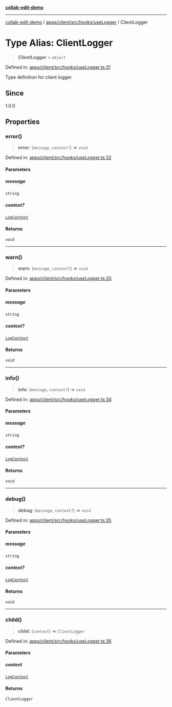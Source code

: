 [**collab-edit-demo**](../../../../../../README.md)

***

[collab-edit-demo](../../../../../../README.md) / [apps/client/src/hooks/useLogger](../README.md) / ClientLogger

# Type Alias: ClientLogger

> **ClientLogger** = `object`

Defined in: [apps/client/src/hooks/useLogger.ts:31](https://github.com/austyle-io/pub-sub-demo/blob/00b2f1e9b947d5e964db5c3be9502513c4374263/apps/client/src/hooks/useLogger.ts#L31)

Type definition for client logger.

## Since

1.0.0

## Properties

### error()

> **error**: (`message`, `context?`) => `void`

Defined in: [apps/client/src/hooks/useLogger.ts:32](https://github.com/austyle-io/pub-sub-demo/blob/00b2f1e9b947d5e964db5c3be9502513c4374263/apps/client/src/hooks/useLogger.ts#L32)

#### Parameters

##### message

`string`

##### context?

[`LogContext`](LogContext.md)

#### Returns

`void`

***

### warn()

> **warn**: (`message`, `context?`) => `void`

Defined in: [apps/client/src/hooks/useLogger.ts:33](https://github.com/austyle-io/pub-sub-demo/blob/00b2f1e9b947d5e964db5c3be9502513c4374263/apps/client/src/hooks/useLogger.ts#L33)

#### Parameters

##### message

`string`

##### context?

[`LogContext`](LogContext.md)

#### Returns

`void`

***

### info()

> **info**: (`message`, `context?`) => `void`

Defined in: [apps/client/src/hooks/useLogger.ts:34](https://github.com/austyle-io/pub-sub-demo/blob/00b2f1e9b947d5e964db5c3be9502513c4374263/apps/client/src/hooks/useLogger.ts#L34)

#### Parameters

##### message

`string`

##### context?

[`LogContext`](LogContext.md)

#### Returns

`void`

***

### debug()

> **debug**: (`message`, `context?`) => `void`

Defined in: [apps/client/src/hooks/useLogger.ts:35](https://github.com/austyle-io/pub-sub-demo/blob/00b2f1e9b947d5e964db5c3be9502513c4374263/apps/client/src/hooks/useLogger.ts#L35)

#### Parameters

##### message

`string`

##### context?

[`LogContext`](LogContext.md)

#### Returns

`void`

***

### child()

> **child**: (`context`) => `ClientLogger`

Defined in: [apps/client/src/hooks/useLogger.ts:36](https://github.com/austyle-io/pub-sub-demo/blob/00b2f1e9b947d5e964db5c3be9502513c4374263/apps/client/src/hooks/useLogger.ts#L36)

#### Parameters

##### context

[`LogContext`](LogContext.md)

#### Returns

`ClientLogger`
